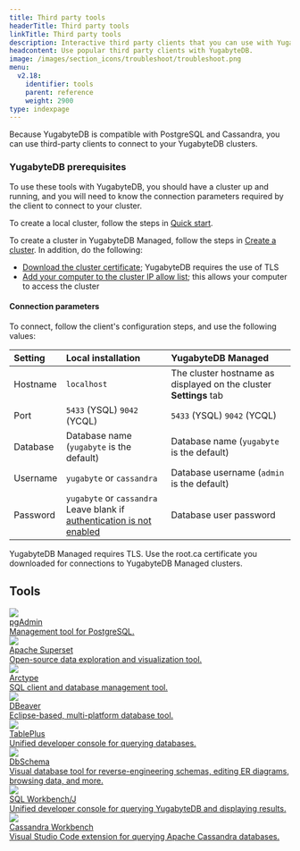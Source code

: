 ```yaml
---
title: Third party tools
headerTitle: Third party tools
linkTitle: Third party tools
description: Interactive third party clients that you can use with YugabyteDB.
headcontent: Use popular third party clients with YugabyteDB.
image: /images/section_icons/troubleshoot/troubleshoot.png
menu:
  v2.18:
    identifier: tools
    parent: reference
    weight: 2900
type: indexpage
---
```


Because YugabyteDB is compatible with PostgreSQL and Cassandra, you can use third-party clients to connect to your YugabyteDB clusters.

### YugabyteDB prerequisites

To use these tools with YugabyteDB, you should have a cluster up and running, and you will need to know the connection parameters required by the client to connect to your cluster.

To create a local cluster, follow the steps in [Quick start](../quick-start/).

To create a cluster in YugabyteDB Managed, follow the steps in [Create a cluster](../yugabyte-cloud/cloud-quickstart/). In addition, do the following:

- [Download the cluster certificate](../yugabyte-cloud/cloud-secure-clusters/cloud-authentication/#download-your-cluster-certificate); YugabyteDB requires the use of TLS
- [Add your computer to the cluster IP allow list](../yugabyte-cloud/cloud-secure-clusters/add-connections/#assign-an-ip-allow-list-to-a-cluster); this allows your computer to access the cluster

#### Connection parameters

To connect, follow the client's configuration steps, and use the following values:

| Setting | Local installation | YugabyteDB Managed |
| :--- | :--- | :--- |
| Hostname | `localhost` | The cluster hostname as displayed on the cluster **Settings** tab |
| Port | `5433` (YSQL) `9042` (YCQL) | `5433` (YSQL) `9042` (YCQL) |
| Database | Database name (`yugabyte` is the default) | Database name (`yugabyte` is the default) |
| Username | `yugabyte` or `cassandra` | Database username (`admin` is the default) |
| Password | `yugabyte` or `cassandra`<br>Leave blank if [authentication is not enabled](../secure/enable-authentication/) | Database user password |

YugabyteDB Managed requires TLS. Use the root.ca certificate you downloaded for connections to YugabyteDB Managed clusters.

## Tools

<div class="row">

  <div class="col-12 col-md-6 col-lg-12 col-xl-6">
    <a class="section-link icon-offset" href="pgadmin/">
      <div class="head">
        <img class="icon" src="/images/develop/tools/pgadmin-icon.png" aria-hidden="true" />
        <div class="title">pgAdmin</div>
      </div>
      <div class="body">
        Management tool for PostgreSQL.
      </div>
    </a>
  </div>

  <div class="col-12 col-md-6 col-lg-12 col-xl-6">
    <a class="section-link icon-offset" href="superset/">
      <div class="head">
        <img class="icon" src="/images/develop/tools/superset/superset-icon.png" aria-hidden="true" />
        <div class="title">Apache Superset</div>
      </div>
      <div class="body">
        Open-source data exploration and visualization tool.
      </div>
    </a>
  </div>

  <div class="col-12 col-md-6 col-lg-12 col-xl-6">
    <a class="section-link icon-offset" href="arctype/">
      <div class="head">
        <img class="icon" src="/images/develop/tools/arctype/arctype-icon.png" aria-hidden="true" />
        <div class="title">Arctype</div>
      </div>
      <div class="body">
        SQL client and database management tool.
      </div>
    </a>
  </div>

  <div class="col-12 col-md-6 col-lg-12 col-xl-6">
    <a class="section-link icon-offset" href="dbeaver-ysql/">
      <div class="head">
        <img class="icon" src="/images/develop/tools/dbeaver-icon.png" aria-hidden="true" />
        <div class="title">DBeaver</div>
      </div>
      <div class="body">
        Eclipse-based, multi-platform database tool.
      </div>
    </a>
  </div>

  <div class="col-12 col-md-6 col-lg-12 col-xl-6">
    <a class="section-link icon-offset" href="tableplus/">
      <div class="head">
        <img class="icon" src="/images/section_icons/develop/tools/tableplus.png" aria-hidden="true" />
        <div class="title">TablePlus</div>
      </div>
      <div class="body">
        Unified developer console for querying databases.
      </div>
    </a>
  </div>

  <div class="col-12 col-md-6 col-lg-12 col-xl-6">
    <a class="section-link icon-offset" href="dbschema/">
      <div class="head">
        <img class="icon" src="/images/develop/tools/dbschema/dbschema-icon.png" aria-hidden="true" />
        <div class="title">DbSchema</div>
      </div>
      <div class="body">
        Visual database tool for reverse-engineering schemas, editing ER diagrams, browsing data, and more.
      </div>
    </a>
  </div>

  <div class="col-12 col-md-6 col-lg-12 col-xl-6">
    <a class="section-link icon-offset" href="sql-workbench/">
      <div class="head">
        <img class="icon" src="/images/develop/tools/sql-workbench.png" aria-hidden="true" />
        <div class="title">SQL Workbench/J</div>
      </div>
      <div class="body">
        Unified developer console for querying YugabyteDB and displaying results.
      </div>
    </a>
  </div>

  <div class="col-12 col-md-6 col-lg-12 col-xl-6">
    <a class="section-link icon-offset" href="visualstudioworkbench">
      <div class="head">
        <img class="icon" src="/images/section_icons/develop/tools/cassandraworkbench.png" aria-hidden="true" />
        <div class="title">Cassandra Workbench</div>
      </div>
      <div class="body">
        Visual Studio Code extension for querying Apache Cassandra databases.
      </div>
    </a>
  </div>

</div>
